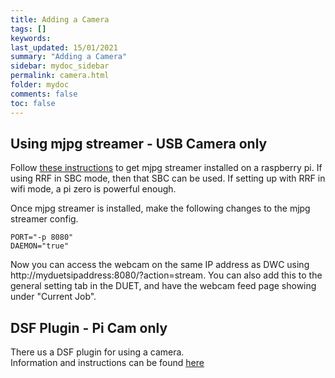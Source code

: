 ```yaml
---
title: Adding a Camera
tags: []
keywords: 
last_updated: 15/01/2021
summary: "Adding a Camera"
sidebar: mydoc_sidebar
permalink: camera.html
folder: mydoc
comments: false
toc: false
---
```


## Using mjpg streamer - USB Camera only

Follow [these instructions](https://snapcraft.io/install/mjpg-streamer/raspbian) to get mjpg streamer installed on a raspberry pi. If using RRF in SBC mode, then that SBC can be used. If setting up with RRF in wifi mode, a pi zero is powerful enough.  

Once mjpg streamer is installed, make the following changes to the  mjpg streamer config.  
```
PORT="-p 8080"
DAEMON="true"
```  
Now you can access the webcam on the same IP address as DWC using http://myduetsipaddress:8080/?action=stream. 
You can also add this to the general setting tab in the DUET, and have the webcam feed page showing under "Current Job". 

## DSF Plugin - Pi Cam only

There us a DSF plugin for using a camera.  
Information and instructions can be found [here](https://github.com/TLAS11/DWC-PiWebcam)
